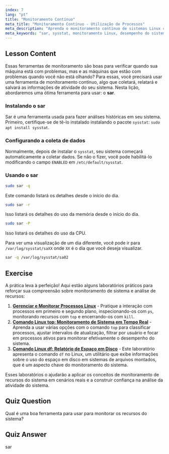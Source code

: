 ```yaml
---
index: 7
lang: "pt"
title: "Monitoramento Contínuo"
meta_title: "Monitoramento Contínuo - Utilização de Processos"
meta_description: "Aprenda o monitoramento contínuo de sistemas Linux com sar. Entenda a instalação, coleta de dados e como analisar o uso histórico de recursos para desempenho. Comece já!"
meta_keywords: "sar, sysstat, monitoramento Linux, desempenho do sistema, monitoramento contínuo, iniciante, tutorial, guia"
---
```


## Lesson Content

Essas ferramentas de monitoramento são boas para verificar quando sua máquina está com problemas, mas e as máquinas que estão com problemas quando você não está olhando? Para essas, você precisará usar uma ferramenta de monitoramento contínuo, algo que coletará, relatará e salvará as informações de atividade do seu sistema. Nesta lição, abordaremos uma ótima ferramenta para usar: o **sar**.

### Instalando o sar

Sar é uma ferramenta usada para fazer análises históricas em seu sistema. Primeiro, certifique-se de tê-lo instalado instalando o pacote `sysstat`: `sudo apt install sysstat`.

### Configurando a coleta de dados

Normalmente, depois de instalar o `sysstat`, seu sistema começará automaticamente a coletar dados. Se não o fizer, você pode habilitá-lo modificando o campo `ENABLED` em `/etc/default/sysstat`.

### Usando o sar

```bash
sudo sar -q
```

Este comando listará os detalhes desde o início do dia.

```bash
sudo sar -r
```

Isso listará os detalhes do uso da memória desde o início do dia.

```bash
sudo sar -P
```

Isso listará os detalhes do uso da CPU.

Para ver uma visualização de um dia diferente, você pode ir para `/var/log/sysstat/saXX` onde `XX` é o dia que você deseja visualizar.

```bash
sar -q /var/log/sysstat/sa02
```

## Exercise

A prática leva à perfeição! Aqui estão alguns laboratórios práticos para reforçar sua compreensão sobre monitoramento de sistema e análise de recursos:

1. **[Gerenciar e Monitorar Processos Linux](https://labex.io/pt/labs/comptia-manage-and-monitor-linux-processes-590864)** - Pratique a interação com processos em primeiro e segundo plano, inspecionando-os com `ps`, monitorando recursos com `top` e encerrando-os com `kill`.
2. **[Comando Linux top: Monitoramento de Sistema em Tempo Real](https://labex.io/pt/labs/linux-linux-top-command-real-time-system-monitoring-388500)** - Aprenda a usar várias opções com o comando `top` para classificar processos, ajustar intervalos de atualização, filtrar por usuário e focar em processos ativos para monitorar efetivamente o desempenho do sistema.
3. **[Comando Linux df: Relatório de Espaço em Disco](https://labex.io/pt/labs/linux-linux-df-command-disk-space-reporting-219188)** - Este laboratório apresenta o comando `df` no Linux, um utilitário que exibe informações sobre o uso do espaço em disco em sistemas de arquivos montados, que é um aspecto chave do monitoramento do sistema.

Esses laboratórios o ajudarão a aplicar os conceitos de monitoramento de recursos do sistema em cenários reais e a construir confiança na análise da atividade do sistema.

## Quiz Question

Qual é uma boa ferramenta para usar para monitorar os recursos do sistema?

## Quiz Answer

sar
